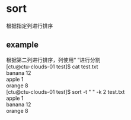 # sort
根据指定列进行排序

## example
根据第二列进行排序，列使用“ ”进行分割  
[ctu@ctu-clouds-01 test]$ cat test.txt  
banana 12  
apple 1  
orange 8  
[ctu@ctu-clouds-01 test]$ sort -t " " -k 2 test.txt  
apple 1  
banana 12  
orange 8  

